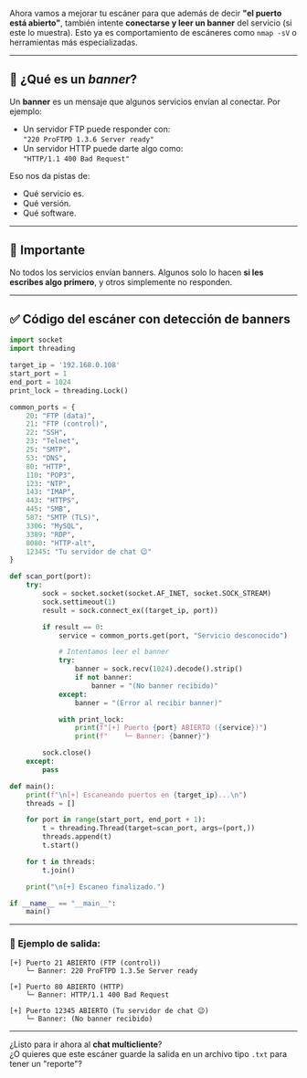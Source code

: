  Ahora vamos a mejorar tu escáner para que además de decir **"el puerto está abierto"**, también intente **conectarse y leer un banner** del servicio (si este lo muestra). Esto ya es comportamiento de escáneres como `nmap -sV` o herramientas más especializadas.

---

## 📜 ¿Qué es un *banner*?

Un **banner** es un mensaje que algunos servicios envían al conectar. Por ejemplo:
- Un servidor FTP puede responder con:  
  `"220 ProFTPD 1.3.6 Server ready"`
- Un servidor HTTP puede darte algo como:  
  `"HTTP/1.1 400 Bad Request"`

Eso nos da pistas de:
- Qué servicio es.
- Qué versión.
- Qué software.

---

## 🔐 Importante

No todos los servicios envían banners. Algunos solo lo hacen **si les escribes algo primero**, y otros simplemente no responden.

---

## ✅ Código del escáner con detección de banners

```python
import socket
import threading

target_ip = '192.168.0.108'
start_port = 1
end_port = 1024
print_lock = threading.Lock()

common_ports = {
    20: "FTP (data)",
    21: "FTP (control)",
    22: "SSH",
    23: "Telnet",
    25: "SMTP",
    53: "DNS",
    80: "HTTP",
    110: "POP3",
    123: "NTP",
    143: "IMAP",
    443: "HTTPS",
    445: "SMB",
    587: "SMTP (TLS)",
    3306: "MySQL",
    3389: "RDP",
    8080: "HTTP-alt",
    12345: "Tu servidor de chat 😉"
}

def scan_port(port):
    try:
        sock = socket.socket(socket.AF_INET, socket.SOCK_STREAM)
        sock.settimeout(1)
        result = sock.connect_ex((target_ip, port))

        if result == 0:
            service = common_ports.get(port, "Servicio desconocido")

            # Intentamos leer el banner
            try:
                banner = sock.recv(1024).decode().strip()
                if not banner:
                    banner = "(No banner recibido)"
            except:
                banner = "(Error al recibir banner)"

            with print_lock:
                print(f"[+] Puerto {port} ABIERTO ({service})")
                print(f"    └─ Banner: {banner}")

        sock.close()
    except:
        pass

def main():
    print(f"\n[+] Escaneando puertos en {target_ip}...\n")
    threads = []

    for port in range(start_port, end_port + 1):
        t = threading.Thread(target=scan_port, args=(port,))
        threads.append(t)
        t.start()

    for t in threads:
        t.join()

    print("\n[+] Escaneo finalizado.")

if __name__ == "__main__":
    main()
```

---

### 🧪 Ejemplo de salida:

```
[+] Puerto 21 ABIERTO (FTP (control))
    └─ Banner: 220 ProFTPD 1.3.5e Server ready

[+] Puerto 80 ABIERTO (HTTP)
    └─ Banner: HTTP/1.1 400 Bad Request

[+] Puerto 12345 ABIERTO (Tu servidor de chat 😉)
    └─ Banner: (No banner recibido)
```

---

¿Listo para ir ahora al **chat multicliente**?  
¿O quieres que este escáner guarde la salida en un archivo tipo `.txt` para tener un "reporte"?